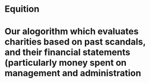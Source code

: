 # Equition
# Our alogorithm which evaluates charities based on past scandals, and their financial statements (particularly money spent on management and administration
